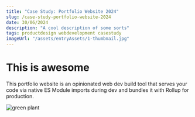 ```yaml
---
title: "Case Study: Portfolio Website 2024"
slug: /case-study-portfolio-website-2024
date: 30/06/2024
description: "A cool description of some sorts"
tags: productdesign webdevelopment casestudy
imageUrl: "/assets/entryAssets/1-thumbnail.jpg"
---
```


# This is awesome

This portfolio website is an opinionated web dev build tool that serves your code via native ES Module imports during dev and bundles it with Rollup for production.

![green plant](../assets/entryAssets/case-study-greenview-thumbnail.jpg)